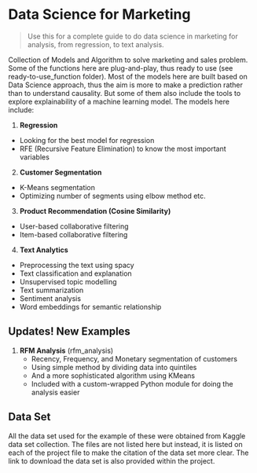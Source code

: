 # Data Science for Marketing

> Use this for a complete guide to do data science in marketing for analysis, from regression, to text analysis.

Collection of Models and Algorithm to solve marketing and sales problem. Some of the functions here are plug-and-play, thus ready to use (see ready-to-use_function folder). Most of the models here are built based on Data Science approach, thus the aim is more to make a prediction rather than to understand causality. But some of them also include the tools to explore explainability of a machine learning model. The models here include:

1. **Regression**
  - Looking for the best model for regression
  - RFE (Recursive Feature Elimination) to know the most important variables
  
2. **Customer Segmentation**
  - K-Means segmentation
  - Optimizing number of segments using elbow method etc.

3. **Product Recommendation (Cosine Similarity)**
  - User-based collaborative filtering
  - Item-based collaborative filtering

4. **Text Analytics**
  - Preprocessing the text using spacy
  - Text classification and explanation
  - Unsupervised topic modelling
  - Text summarization
  - Sentiment analysis
  - Word embeddings for semantic relationship

## Updates! New Examples

1. **RFM Analysis** (rfm_analysis)
   - Recency, Frequency, and Monetary segmentation of customers
   - Using simple method by dividing data into quintiles
   - And a more sophisticated algorithm using KMeans
   - Included with a custom-wrapped Python module for doing the analysis easier

## Data Set

All the data set used for the example of these were obtained from Kaggle data set collection. The files are not listed here but instead, it is listed on each of the project file to make the citation of the data set more clear. The link to download the data set is also provided within the project.

